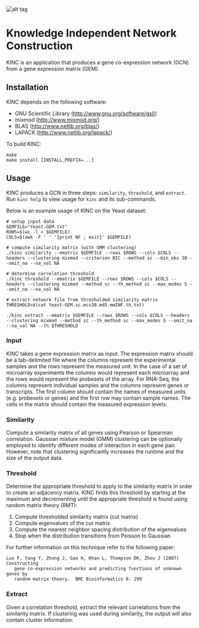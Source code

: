 
![alt tag](https://raw.githubusercontent.com/SystemsGenetics/KINC/version1/KINClogo.png)

# Knowledge Independent Network Construction

KINC is an application that produces a gene co-expression network (GCN) from a gene expression matrix (GEM).

## Installation

KINC depends on the following software:

- GNU Scientific Library (http://www.gnu.org/software/gsl/)
- mixmod (http://www.mixmod.org/)
- BLAS (http://www.netlib.org/blas/)
- LAPACK (http://www.netlib.org/lapack/)

To build KINC:
```
make
make install [INSTALL_PREFIX=...]
```

## Usage

KINC produces a GCN in three steps: `similarity`, `threshold`, and `extract`. Run `kinc help` to view usage for `kinc` and its sub-commands.

Below is an example usage of KINC on the Yeast dataset:
```
# setup input data
GEMFILE="Yeast-GEM.txt"
ROWS=$(wc -l < $GEMFILE)
COLS=$(awk -F ' ' '{print NF ; exit}' $GEMFILE)

# compute similarity matrix (with GMM clustering)
./kinc similarity --ematrix $GEMFILE --rows $ROWS --cols $COLS --headers --clustering mixmod --criterion BIC --method sc --min_obs 30 --omit_na --na_val NA

# determine correlation threshold
./kinc threshold --ematrix $GEMFILE --rows $ROWS --cols $COLS --headers --clustering mixmod --method sc --th_method sc --max_modes 5 --omit_na --na_val NA

# extract network file from thresholded similarity matrix
THRESHOLD=$(cat Yeast-GEM.sc.mcs30.md5.mmINF.th.txt)

./kinc extract --ematrix $GEMFILE --rows $ROWS --cols $COLS --headers --clustering mixmod --method sc --th_method sc --max_modes 5 --omit_na --na_val NA --th $THRESHOLD
```

### Input

KINC takes a gene expression matrix as input. The expression matrix should be a tab-delimited file where the columns represent the experimental samples and the rows represent the measured unit. In the case of a set of microarray experiments the columns would represent each microarray and the rows would represent the probesets of the array.  For RNA-Seq, the columns represent individual samples and the columns represent genes or transcripts. The first column should contain the names of measured units (e.g. probesets or genes) and the first row may contain sample names. The cells in the matrix should contain the measured expression levels.

### Similarity

Compute a similarity matrix of all genes using Pearson or Spearman correlation. Gaussian mixture model (GMM) clustering can be optionally employed to identify different modes of interaction in each gene pair. However, note that clustering significantly increases the runtime and the size of the output data.

### Threshold

Determine the appropriate threshold to apply to the similarity matrix in order to create an adjacency matrix. KINC finds this threshold by starting at the maximum and decrementing until the appropriate threshold is found using random matrix theory (RMT):

1. Compute thresholded similarity matrix (cut matrix)
2. Compute eigenvalues of the cut matrix
3. Compute the nearest neighbor spacing distribution of the eigenvalues
4. Stop when the distribution transitions from Poisson to Gaussian

For further information on this technique refer to the following paper:

```
Luo F, Yang Y, Zhong J, Gao H, Khan L, Thompson DK, Zhou J (2007) Constructing
   gene co-expression networks and predicting functions of unknown genes by
   random matrix theory.  BMC Bioinformatics 8: 299
```

### Extract

Given a correlation threshold, extract the relevant correlations from the similarity matrix. If clustering was used during similarity, the output will also contain cluster information.
